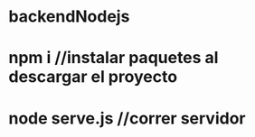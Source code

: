 # backendNodejs

# npm i //instalar paquetes al descargar el proyecto
# node serve.js //correr servidor
